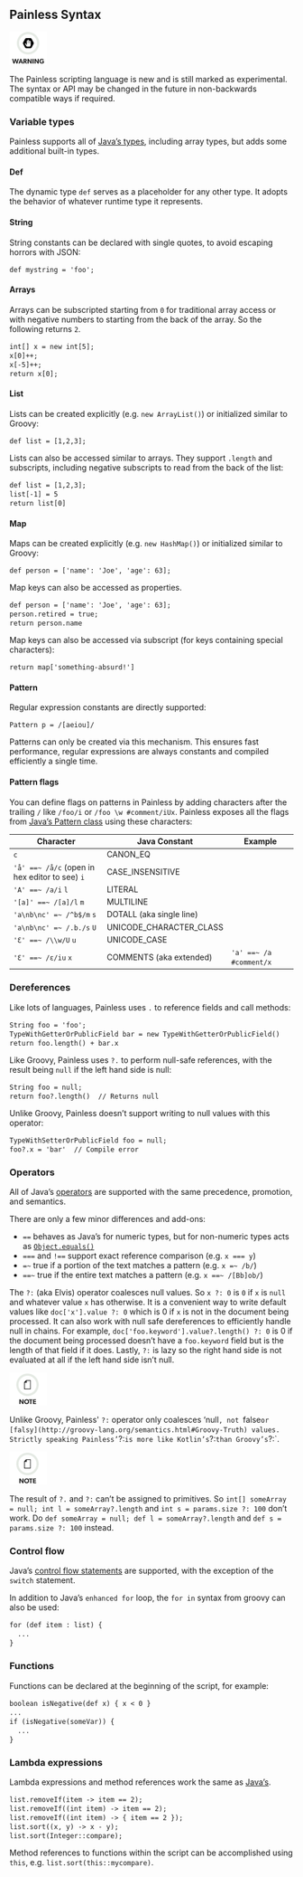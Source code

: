 ## Painless Syntax

![Warning](/images/icons/warning.png)

The Painless scripting language is new and is still marked as experimental. The syntax or API may be changed in the future in non-backwards compatible ways if required. 

### Variable types

Painless supports all of [Java’s types](https://docs.oracle.com/javase/tutorial/java/nutsandbolts/variables.html), including array types, but adds some additional built-in types.

#### Def

The dynamic type `def` serves as a placeholder for any other type. It adopts the behavior of whatever runtime type it represents.

#### String

String constants can be declared with single quotes, to avoid escaping horrors with JSON:
    
    
    def mystring = 'foo';

#### Arrays

Arrays can be subscripted starting from `0` for traditional array access or with negative numbers to starting from the back of the array. So the following returns `2`.
    
    
    int[] x = new int[5];
    x[0]++;
    x[-5]++;
    return x[0];

#### List

Lists can be created explicitly (e.g. `new ArrayList()`) or initialized similar to Groovy:
    
    
    def list = [1,2,3];

Lists can also be accessed similar to arrays. They support `.length` and subscripts, including negative subscripts to read from the back of the list:
    
    
    def list = [1,2,3];
    list[-1] = 5
    return list[0]

#### Map

Maps can be created explicitly (e.g. `new HashMap()`) or initialized similar to Groovy:
    
    
    def person = ['name': 'Joe', 'age': 63];

Map keys can also be accessed as properties.
    
    
    def person = ['name': 'Joe', 'age': 63];
    person.retired = true;
    return person.name

Map keys can also be accessed via subscript (for keys containing special characters):
    
    
    return map['something-absurd!']

#### Pattern

Regular expression constants are directly supported:
    
    
    Pattern p = /[aeiou]/

Patterns can only be created via this mechanism. This ensures fast performance, regular expressions are always constants and compiled efficiently a single time.

#### Pattern flags

You can define flags on patterns in Painless by adding characters after the trailing `/` like `/foo/i` or `/foo \w #comment/iUx`. Painless exposes all the flags from [Java’s Pattern class](https://docs.oracle.com/javase/8/docs/api/java/util/regex/Pattern.html) using these characters:

Character |  Java Constant |  Example  
---|---|---    
`c`| CANON_EQ| 
`'å' ==~ /å/c` (open in hex editor to see)    `i`| CASE_INSENSITIVE| 
`'A' ==~ /a/i`    `l`| LITERAL| 
`'[a]' ==~ /[a]/l`    `m`| MULTILINE| 
`'a\nb\nc' =~ /^b$/m`    `s`| DOTALL (aka single line)| 
`'a\nb\nc' =~ /.b./s`    `U`| UNICODE_CHARACTER_CLASS| 
`'Ɛ' ==~ /\\w/U`    `u`| UNICODE_CASE| 
`'Ɛ' ==~ /ɛ/iu`    `x`| COMMENTS (aka extended)| `'a' ==~ /a #comment/x`  
  
### Dereferences

Like lots of languages, Painless uses `.` to reference fields and call methods:
    
    
    String foo = 'foo';
    TypeWithGetterOrPublicField bar = new TypeWithGetterOrPublicField()
    return foo.length() + bar.x

Like Groovy, Painless uses `?.` to perform null-safe references, with the result being `null` if the left hand side is null:
    
    
    String foo = null;
    return foo?.length()  // Returns null

Unlike Groovy, Painless doesn’t support writing to null values with this operator:
    
    
    TypeWithSetterOrPublicField foo = null;
    foo?.x = 'bar'  // Compile error

### Operators

All of Java’s [operators](https://docs.oracle.com/javase/tutorial/java/nutsandbolts/operators.html) are supported with the same precedence, promotion, and semantics.

There are only a few minor differences and add-ons:

  * `==` behaves as Java’s for numeric types, but for non-numeric types acts as [`Object.equals()`](https://docs.oracle.com/javase/8/docs/api/java/lang/Object.html#equals-java.lang.Object-)
  * `===` and `!==` support exact reference comparison (e.g. `x === y`) 
  * `=~` true if a portion of the text matches a pattern (e.g. `x =~ /b/`) 
  * `==~` true if the entire text matches a pattern (e.g. `x ==~ /[Bb]ob/`) 



The `?:` (aka Elvis) operator coalesces null values. So `x ?: 0` is `0` if `x` is `null` and whatever value `x` has otherwise. It is a convenient way to write default values like `doc['x'].value ?: 0` which is 0 if `x` is not in the document being processed. It can also work with null safe dereferences to efficiently handle null in chains. For example, `doc['foo.keyword'].value?.length() ?: 0` is 0 if the document being processed doesn’t have a `foo.keyword` field but is the length of that field if it does. Lastly, `?:` is lazy so the right hand side is not evaluated at all if the left hand side isn’t null.

![Note](/images/icons/note.png)

Unlike Groovy, Painless' `?:` operator only coalesces ‘null`, not `false` or [falsy](http://groovy-lang.org/semantics.html#Groovy-Truth) values. Strictly speaking Painless’ `?:` is more like Kotlin’s `?:` than Groovy’s `?:`.

![Note](/images/icons/note.png)

The result of `?.` and `?:` can’t be assigned to primitives. So `int[] someArray = null; int l = someArray?.length` and `int s = params.size ?: 100` don’t work. Do `def someArray = null; def l = someArray?.length` and `def s = params.size ?: 100` instead.

### Control flow

Java’s [control flow statements](https://docs.oracle.com/javase/tutorial/java/nutsandbolts/flow.html) are supported, with the exception of the `switch` statement.

In addition to Java’s `enhanced for` loop, the `for in` syntax from groovy can also be used:
    
    
    for (def item : list) {
      ...
    }

### Functions

Functions can be declared at the beginning of the script, for example:
    
    
    boolean isNegative(def x) { x < 0 }
    ...
    if (isNegative(someVar)) {
      ...
    }

### Lambda expressions

Lambda expressions and method references work the same as [Java’s](https://docs.oracle.com/javase/tutorial/java/javaOO/lambdaexpressions.html).
    
    
    list.removeIf(item -> item == 2);
    list.removeIf((int item) -> item == 2);
    list.removeIf((int item) -> { item == 2 });
    list.sort((x, y) -> x - y);
    list.sort(Integer::compare);

Method references to functions within the script can be accomplished using `this`, e.g. `list.sort(this::mycompare)`.
